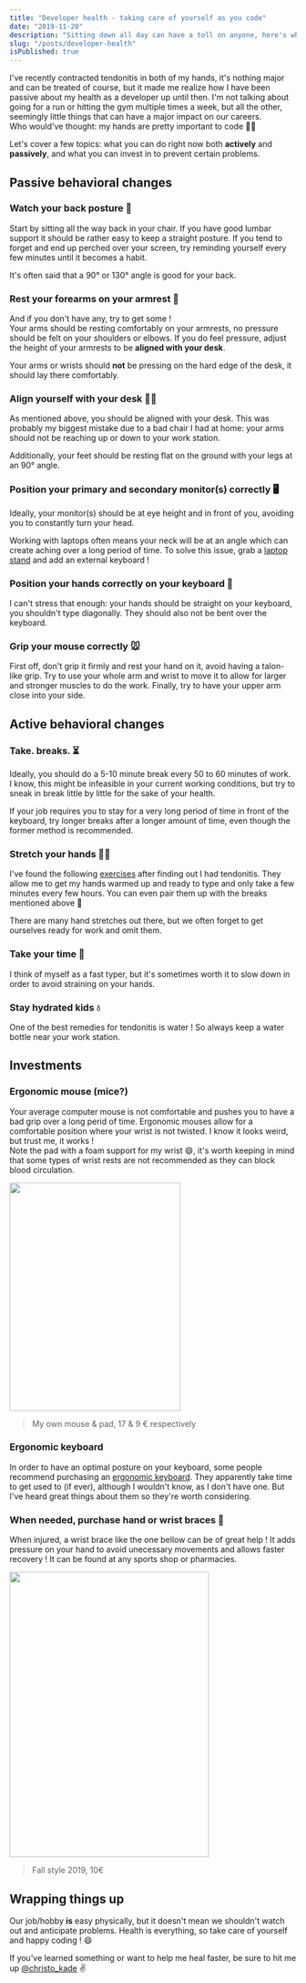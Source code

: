 ```yaml
---
title: "Developer health - taking care of yourself as you code"
date: "2019-11-20"
description: "Sitting down all day can have a toll on anyone, here's what you should keep in mind."
slug: "/posts/developer-health"
isPublished: true
---
```


I've recently contracted tendonitis in both of my hands, it's nothing major and can be treated of course, but it made me realize how I have been passive about my health as a developer up until then. I'm not talking about going for a run or hitting the gym multiple times a week, but all the other, seemingly little things that can have a major impact on our careers.  
Who would've thought: my hands are pretty important to code 🤦‍♂️

Let's cover a few topics: what you can do right now both **actively** and **passively**, and what you can invest in to prevent certain problems.

## Passive behavioral changes

### Watch your back posture 📏

Start by sitting all the way back in your chair. If you have good lumbar support it should be rather easy to keep a straight posture. If you tend to forget and end up perched over your screen, try reminding yourself every few minutes until it becomes a habit.

It's often said that a 90° or 130° angle is good for your back.

### Rest your forearms on your armrest 💪

And if you don't have any, try to get some !  
Your arms should be resting comfortably on your armrests, no pressure should be felt on your shoulders or elbows. If you do feel pressure, adjust the height of your armrests to be **aligned with your desk**.

Your arms or wrists should **not** be pressing on the hard edge of the desk, it should lay there comfortably.

### Align yourself with your desk 👨‍💻

As mentioned above, you should be aligned with your desk. This was probably my biggest mistake due to a bad chair I had at home: your arms should not be reaching up or down to your work station.

Additionally, your feet should be resting flat on the ground with your legs at an 90° angle.

### Position your primary and secondary monitor(s) correctly 🖥

Ideally, your monitor(s) should be at eye height and in front of you, avoiding you to constantly turn your head.

Working with laptops often means your neck will be at an angle which can create aching over a long period of time. To solve this issue, grab a [laptop stand](https://www.amazon.com/Best-Sellers-Computers-Accessories-Laptop-Stands/zgbs/pc/3015409011) and add an external keyboard !

### Position your hands correctly on your keyboard 🤚

I can't stress that enough: your hands should be straight on your keyboard, you shouldn't type diagonally. They should also not be bent over the keyboard.

### Grip your mouse correctly 🐭

First off, don't grip it firmly and rest your hand on it, avoid having a talon-like grip. Try to use your whole arm and wrist to move it to allow for larger and stronger muscles to do the work. Finally, try to have your upper arm close into your side.

## Active behavioral changes

### Take. breaks. ⏳

Ideally, you should do a 5-10 minute break every 50 to 60 minutes of work.  
I know, this might be infeasible in your current working conditions, but try to sneak in break little by little for the sake of your health.

If your job requires you to stay for a very long period of time in front of the keyboard, try longer breaks after a longer amount of time, even though the former method is recommended.

### Stretch your hands 🙆‍♂️

I've found the following [exercises](https://www.summitmedicalgroup.com/library/adult_health/sma_wrist_tendonitis_exercises/) after finding out I had tendonitis. They allow me to get my hands warmed up and ready to type and only take a few minutes every few hours. You can even pair them up with the breaks mentioned above 🤯

There are many hand stretches out there, but we often forget to get ourselves ready for work and omit them.

### Take your time 🐌

I think of myself as a fast typer, but it's sometimes worth it to slow down in order to avoid straining on your hands.

### Stay hydrated kids 💧

One of the best remedies for tendonitis is water ! So always keep a water bottle near your work station.

## Investments

### Ergonomic mouse (mice?)

Your average computer mouse is not comfortable and pushes you to have a bad grip over a long perid of time. Ergonomic mouses allow for a comfortable position where your wrist is not twisted. I know it looks weird, but trust me, it works !  
Note the pad with a foam support for my wrist 😄, it's worth keeping in mind that some types of wrist rests are not recommended as they can block blood circulation.

<img src="https://thepracticaldev.s3.amazonaws.com/i/6nrtvw2t7n9ypb65dg0d.jpg" width="300" height="400">

> My own mouse & pad, 17 & 9 € respectively

### Ergonomic keyboard

In order to have an optimal posture on your keyboard, some people recommend purchasing an [ergonomic keyboard](https://www.google.com/search?q=ergonomic+keyboard&sxsrf=ACYBGNQsGkahPT8-u5JGU7Hg3r9cVRu-YA:1573632911910&source=lnms&tbm=isch&sa=X&ved=0ahUKEwjaoOK13-blAhVUQxUIHVc8Dw8Q_AUIEigB&biw=1680&bih=829). They apparently take time to get used to (if ever), although I wouldn't know, as I don't have one. But I've heard great things about them so they're worth considering.

### When needed, purchase hand or wrist braces 🤲

When injured, a wrist brace like the one bellow can be of great help ! It adds pressure on your hand to avoid unecessary movements and allows faster recovery ! It can be found at any sports shop or pharmacies.

<img src="https://thepracticaldev.s3.amazonaws.com/i/clmw7hx74fxwg03npzyx.jpg" width="350" height="500">

> Fall style 2019, 10€

## Wrapping things up

Our job/hobby **is** easy physically, but it doesn't mean we shouldn't watch out and anticipate problems. Health is everything, so take care of yourself and happy coding ! 😄

If you've learned something or want to help me heal faster, be sure to hit me up [@christo_kade](https://twitter.com/christo_kade) ✌️
